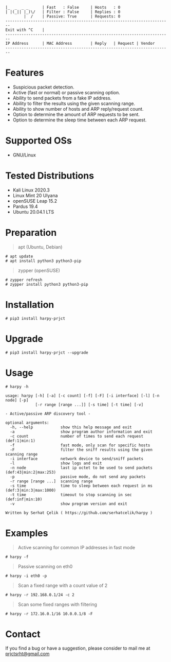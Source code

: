 ```
|_  _  _ _      | Fast   : False     | Hosts   : 0
| |(_|| |_)\/   | Filter : False     | Replies : 0
        |  /    | Passive: True      | Requests: 0
------------------------------------------------------------------------
Exit with ^C    |
------------------------------------------------------------------------
IP Address      | MAC Address        | Reply   | Request | Vendor
------------------------------------------------------------------------

```

# Features

- Suspicious packet detection.
- Active (fast or normal) or passive scanning option.
- Ability to send packets from a fake IP address.
- Ability to filter the results using the given scanning range.
- Ability to show number of hosts and ARP reply/request count.
- Option to determine the amount of ARP requests to be sent.
- Option to determine the sleep time between each ARP request.

# Supported OSs

- GNU/Linux

# Tested Distributions

- Kali Linux 2020.3
- Linux Mint 20 Ulyana
- openSUSE Leap 15.2
- Pardus 19.4
- Ubuntu 20.04.1 LTS

# Preparation

> apt (Ubuntu, Debian)
```
# apt update
# apt install python3 python3-pip
```

> zypper (openSUSE)
```
# zypper refresh
# zypper install python3 python3-pip
```

# Installation

```
# pip3 install harpy-prjct
```

# Upgrade

```
# pip3 install harpy-prjct --upgrade
```

# Usage

```
# harpy -h
```
```
usage: harpy [-h] [-a] [-c count] [-f] [-F] [-i interface] [-l] [-n node] [-p]
             [-r range [range ...]] [-s time] [-t time] [-v]

- Active/passive ARP discovery tool -

optional arguments:
  -h, --help            show this help message and exit
  -a                    show program author information and exit
  -c count              number of times to send each request (def:1|min:1)
  -f                    fast mode, only scan for specific hosts
  -F                    filter the sniff results using the given scanning range
  -i interface          network device to send/sniff packets
  -l                    show logs and exit
  -n node               last ip octet to be used to send packets (def:43|min:2|max:253)
  -p                    passive mode, do not send any packets
  -r range [range ...]  scanning range
  -s time               time to sleep between each request in ms (def:3|min:3|max:1000)
  -t time               timeout to stop scanning in sec (def:inf|min:10)
  -v                    show program version and exit

Written by Serhat Çelik ( https://github.com/serhatcelik/harpy )
```

# Examples

> Active scanning for common IP addresses in fast mode
```
# harpy -f
```

> Passive scanning on eth0
```
# harpy -i eth0 -p
```

> Scan a fixed range with a count value of 2
```
# harpy -r 192.168.0.1/24 -c 2
```

> Scan some fixed ranges with filtering
```
# harpy -r 172.16.0.1/16 10.0.0.1/8 -F
```

# Contact

If you find a bug or have a suggestion, please consider to mail me at <prjctsrht@gmail.com>
